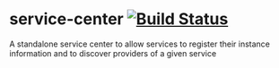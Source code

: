 # service-center [![Build Status](https://travis-ci.org/ServiceComb/service-center.svg?branch=master)](https://travis-ci.org/ServiceComb/service-center)
A standalone service center to allow services to register their instance information and to discover providers of a given service
